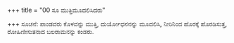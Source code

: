 +++
title = "00 ಸೂ ಮುತ್ತಿಮೂದಲಿಸಿದರು"

+++
ಸೂಚನೆ: ಪಾಂಡವರು ಕೊಳವನ್ನು ಮುತ್ತಿ, ದುರ್ಯೋಧನನನ್ನು ಮೂದಲಿಸಿ, ನೀರಿನಿಂದ ಹೊರಕ್ಕೆ ಹೊರಡಿಸುತ್ತ, ರೋಹಿಣೀಸುತನಾದ ಬಲರಾಮನನ್ನು ಕಂಡರು.